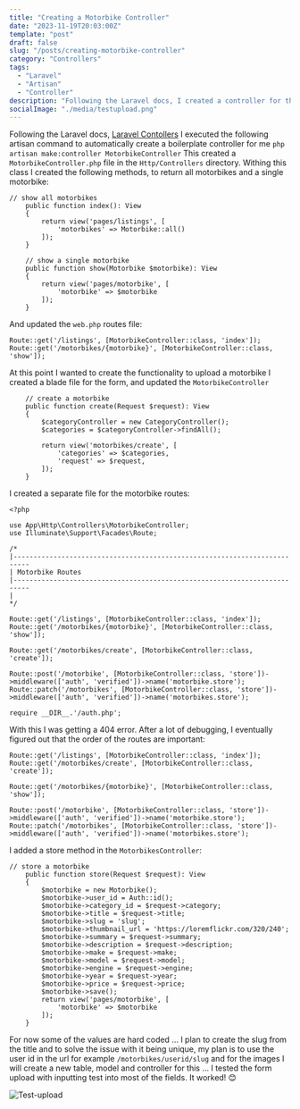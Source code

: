 ```yaml
---
title: "Creating a Motorbike Controller"
date: "2023-11-19T20:03:00Z"
template: "post"
draft: false
slug: "/posts/creating-motorbike-controller"
category: "Controllers"
tags:
  - "Laravel"
  - "Artisan"
  - "Controller"
description: "Following the Laravel docs, I created a controller for the Motorbike listings"
socialImage: "./media/testupload.png"
---
```

Following the Laravel docs, [Laravel Contollers]( https://laravel.com/docs/10.x/controllers) I executed the following artisan command to automatically create a boilerplate controller for me
`php artisan make:controller MotorbikeController`
This created a `MotorbikeController.php` file in the `Http/Controllers` directory.
Withing this class I created the following methods, to return all motorbikes and a single motorbike:
```
// show all motorbikes
    public function index(): View
    {
        return view('pages/listings', [
            'motorbikes' => Motorbike::all()
        ]);
    }

    // show a single motorbike
    public function show(Motorbike $motorbike): View
    {
        return view('pages/motorbike', [
            'motorbike' => $motorbike
        ]);
    }
```
And updated the `web.php` routes file:
```
Route::get('/listings', [MotorbikeController::class, 'index']);
Route::get('/motorbikes/{motorbike}', [MotorbikeController::class, 'show']);
```
At this point I wanted to create the functionality to upload a motorbike
I created a blade file for the form, and updated the `MotorbikeController`
```
    // create a motorbike
    public function create(Request $request): View
    {
        $categoryController = new CategoryController();
        $categories = $categoryController->findAll();

        return view('motorbikes/create', [
            'categories' => $categories,
            'request' => $request,
        ]);
    }
```
I created a separate file for the motorbike routes:

```
<?php

use App\Http\Controllers\MotorbikeController;
use Illuminate\Support\Facades\Route;

/*
|--------------------------------------------------------------------------
| Motorbike Routes
|--------------------------------------------------------------------------
|
*/

Route::get('/listings', [MotorbikeController::class, 'index']);
Route::get('/motorbikes/{motorbike}', [MotorbikeController::class, 'show']);

Route::get('/motorbikes/create', [MotorbikeController::class, 'create']);

Route::post('/motorbike', [MotorbikeController::class, 'store'])->middleware(['auth', 'verified'])->name('motorbike.store');
Route::patch('/motorbikes', [MotorbikeController::class, 'store'])->middleware(['auth', 'verified'])->name('motorbikes.store');

require __DIR__.'/auth.php';

```
With this I was getting a 404 error. After a lot of debugging, I eventually figured out that the order of the routes are important:
```
Route::get('/listings', [MotorbikeController::class, 'index']);
Route::get('/motorbikes/create', [MotorbikeController::class, 'create']);

Route::get('/motorbikes/{motorbike}', [MotorbikeController::class, 'show']);

Route::post('/motorbike', [MotorbikeController::class, 'store'])->middleware(['auth', 'verified'])->name('motorbike.store');
Route::patch('/motorbikes', [MotorbikeController::class, 'store'])->middleware(['auth', 'verified'])->name('motorbikes.store');

```

I added a store method in the `MotorbikesController`:
```
// store a motorbike
    public function store(Request $request): View
    {
        $motorbike = new Motorbike();
        $motorbike->user_id = Auth::id();
        $motorbike->category_id = $request->category;
        $motorbike->title = $request->title;
        $motorbike->slug = 'slug';
        $motorbike->thumbnail_url = 'https://loremflickr.com/320/240';
        $motorbike->summary = $request->summary;
        $motorbike->description = $request->description;
        $motorbike->make = $request->make;
        $motorbike->model = $request->model;
        $motorbike->engine = $request->engine;
        $motorbike->year = $request->year;
        $motorbike->price = $request->price;
        $motorbike->save();
        return view('pages/motorbike', [
            'motorbike' => $motorbike
        ]);
    }
  ```

For now some of the values are hard coded … I plan to create the slug from the title and to solve the issue with it being unique, my plan is to use the user id in the url for example `/motorbikes/userid/slug` and for the images I will create a new table, model and controller for this …
I tested the form upload with inputting test into most of the fields. It worked! 😊

![Test-upload]('./media/testupload.png')
